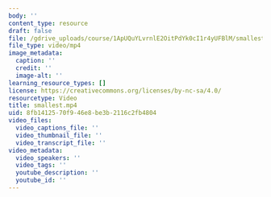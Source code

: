 ```yaml
---
body: ''
content_type: resource
draft: false
file: /gdrive_uploads/course/1ApUQuYLvrnlE2OitPdYk0cI1r4yUFBlM/smallest.mp4
file_type: video/mp4
image_metadata:
  caption: ''
  credit: ''
  image-alt: ''
learning_resource_types: []
license: https://creativecommons.org/licenses/by-nc-sa/4.0/
resourcetype: Video
title: smallest.mp4
uid: 8fb14125-70f9-46e8-be3b-2116c2fb4804
video_files:
  video_captions_file: ''
  video_thumbnail_file: ''
  video_transcript_file: ''
video_metadata:
  video_speakers: ''
  video_tags: ''
  youtube_description: ''
  youtube_id: ''
---
```

